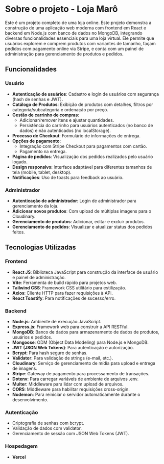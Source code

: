 # Sobre o projeto - Loja Marô

Este é um projeto completo de uma loja online. Este projeto demonstra a construção de uma aplicação web moderna com frontend em React e backend em Node.js com banco de dados no MongoDB, integrando diversas funcionalidades essenciais para uma loja virtual. Ele permite que usuários explorem e comprem produtos com variantes de tamanho, façam pedidos com pagamento online via Stripe, e conta com um painel de administração para gerenciamento de produtos e pedidos.

## Funcionalidades

### Usuário
- **Autenticação de usuários**: Cadastro e login de usuários com segurança (hash de senhas e JWT).
- **Catálogo de Produtos**: Exibição de produtos com detalhes, filtros por categoria/subcategoria e ordenação por preço.
- **Gestão de carrinho de compras**:
    - Adicionar/remover itens e ajustar quantidades.
    - Persistência do carrinho para usuários autenticados (no banco de dados) e não autenticados (no localStorage).
- **Processo de Checkout**: Formulário de informações de entrega.
- **Opções de pagamento**:
    - Integração com Stripe Checkout para pagamentos com cartão.
    - Pagamento na entrega.
- **Página de pedidos**: Visualização dos pedidos realizados pelo usuário logado.
- **Design responsivo**: Interface adaptável para diferentes tamanhos de tela (mobile, tablet, desktop).
- **Notificações**: Uso de toasts para feedback ao usuário.

### Administrador
- **Autenticação de administrador**: Login de administrador para gerenciamento da loja.
- **Adicionar novos produtos**: Com upload de múltiplas imagens para o Cloudinary.
- **Gerenciamento de produtos**: Adicionar, editar e excluir produtos.
- **Gerenciamento de pedidos**:  Visualizar e atualizar status dos pedidos feitos.

## Tecnologias Utilizadas

### Frontend
- **React JS**: Biblioteca JavaScript para construção da interface de usuário e painel de administração.
- **Vite**: Ferramenta de build rápido para projetos web.
- **Tailwind CSS**: Framework CSS utilitário para estilização.
- **Axios**: Cliente HTTP para fazer requisições à API.
- **React Toastify**: Para notificações de sucesso/erro.

### Backend
- **Node.js**: Ambiente de execução JavaScript.
- **Express.js**: Framework web para construir a API RESTful.
- **MongoDB**: Banco de dados para armazenamento de dados de produtos, usuários e pedidos.
- **Mongoose**: ODM (Object Data Modeling) para Node.js e MongoDB.
- **JWT (JSON Web Tokens)**: Para autenticação e autorização.
- **Bcrypt**: Para hash seguro de senhas.
- **Validator**: Para validação de strings (e-mail, etc.).
- **Cloudinary**: Serviço de gerenciamento de mídia para upload e entrega de imagens.
- **Stripe**: Gateway de pagamento para processamento de transações.
- **Dotenv**: Para carregar variáveis de ambiente de arquivos .env.
- **Multer**: Middleware para lidar com upload de arquivos.
- **CORS**: Middleware para habilitar requisições cross-origin.
- **Nodemon**: Para reiniciar o servidor automaticamente durante o desenvolvimento.

### Autenticação
- Criptografia de senhas com bcrypt.
- Validação de dados com validator.
- Gerenciamento de sessão com JSON Web Tokens (JWT).

### Hospedagem
- **Vercel**